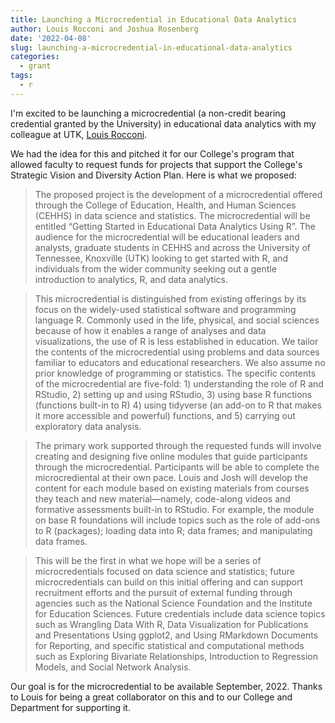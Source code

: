 ```yaml
---
title: Launching a Microcredential in Educational Data Analytics
author: Louis Rocconi and Joshua Rosenberg
date: '2022-04-08'
slug: launching-a-microcredential-in-educational-data-analytics
categories:
  - grant
tags:
  - r
---
```


I'm excited to be launching a microcredential (a non-credit bearing credential granted by the University) in educational data analytics with my colleague at UTK, [Louis Rocconi](https://epc.utk.edu/people/louis-rocconi-phd/).

We had the idea for this and pitched it for our College's program that allowed faculty to request funds for projects that support the College's Strategic Vision and Diversity Action Plan. Here is what we proposed:

> The proposed project is the development of a microcredential offered through the College of Education, Health, and Human Sciences  (CEHHS) in data science and statistics. The microcredential will be entitled “Getting Started in Educational Data Analytics Using R”. The audience for the microcredential will be educational leaders and analysts, graduate students in CEHHS and across the University of Tennessee, Knoxville (UTK) looking to get started with R, and individuals from the wider community seeking out a gentle introduction to analytics, R, and data analytics.

> This microcredential is distinguished from existing offerings by its focus on the widely-used statistical software and programming language R. Commonly used in the life, physical, and social sciences because of how it enables a range of analyses and data visualizations, the use of R is less established in education. We tailor the contents of the microcredential using problems and data sources familiar to educators and educational researchers. We also assume no prior knowledge of programming or statistics. The specific contents of the microcredential are five-fold: 1) understanding the role of R and RStudio, 2) setting up and using RStudio, 3) using base R functions (functions built-in to R) 4) using tidyverse (an add-on to R that makes it more accessible and powerful) functions, and 5) carrying out exploratory data analysis.

> The primary work supported through the requested funds will involve creating and designing five online modules that guide participants through the microcredential. Participants will be able to complete the microcrediental at their own pace. Louis and Josh will develop the content for each module based on existing materials from courses they teach and new material—namely, code-along videos and formative assessments built-in to RStudio. For example, the module on base R foundations will include topics such as the role of add-ons to R (packages); loading data into R; data frames; and manipulating data frames. 

> This will be the first in what we hope will be a series of microcredentials focused on data science and statistics; future microcredentials can build on this initial offering and can support recruitment efforts and the pursuit of external funding through agencies such as the National Science Foundation and the Institute for Education Sciences.  Future credentials include data science topics such as Wrangling Data With R, Data Visualization for Publications and Presentations Using ggplot2, and Using RMarkdown Documents for Reporting, and specific statistical and computational methods such as Exploring Bivariate Relationships, Introduction to Regression Models, and Social Network Analysis.

Our goal is for the microcredential to be available September, 2022. Thanks to Louis for being a great collaborator on this and to our College and Department for supporting it. 